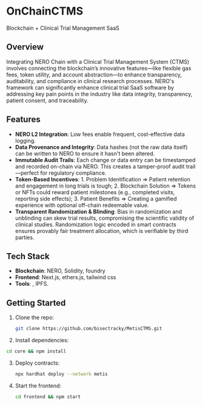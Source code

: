 # OnChainCTMS
Blockchain + Clinical Trial Management SaaS

## Overview
Integrating NERO Chain with a Clinical Trial Management System (CTMS) involves connecting the blockchain’s innovative features—like flexible gas fees, token utility, and account abstraction—to enhance transparency, auditability, and compliance in clinical research processes. NERO's framework can significantly enhance clinical trial SaaS software by addressing key pain points in the industry like data integrity, transparency, patient consent, and traceability.

## Features  
- **NERO L2 Integration**: Low fees enable frequent, cost-effective data logging.  
- **Data Provenance and Integrity**: Data hashes (not the raw data itself) can be written to NERO to ensure it hasn't been altered.
- **Immutable Audit Trails**: Each change or data entry can be timestamped and recorded on-chain via NERO. This creates a tamper-proof audit trail—perfect for regulatory compliance.
- **Token-Based Incentives**: 1. Problem Identification => Patient retention and engagement in long trials is tough; 2. Blockchain Solution => Tokens or NFTs could reward patient milestones (e.g., completed visits, reporting side effects); 3. Patient Benefits => Creating a gamified experience with optional off-chain redeemable value.
- **Transparent Randomization & Blinding**: Bias in randomization and unblinding can skew trial results, compromising the scientific validity of clinical studies. Randomization logic encoded in smart contracts ensures provably fair treatment allocation, which is verifiable by third parties.


## Tech Stack
- **Blockchain**: NERO, Solidity, foundry
- **Frontend**: Next.js, ethers.js, tailwind css  
- **Tools**: , IPFS.

## Getting Started  
1. Clone the repo:  
   ```bash  
   git clone https://github.com/bisectracky/MetisCTMS.git
   ```
2. Install dependencies:
  ```bash
  cd core && npm install
  ```
3. Deploy contracts:
   ```bash
   npx hardhat deploy --network metis
   ```
4. Start the frontend:
   ```bash
   cd frontend && npm start
   ```
